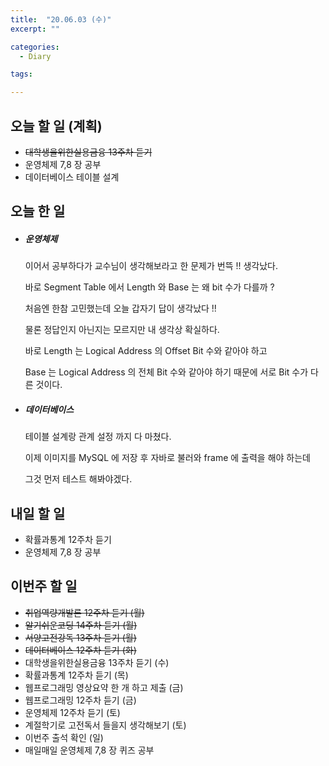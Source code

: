 ```yaml
---
title:  "20.06.03 (수)"
excerpt: ""

categories:
  - Diary

tags:

---
```


## 오늘 할 일 (계획)

- ~~대학생을위한실용금융 13주차 듣기~~
- 운영체제 7,8 장 공부
- 데이터베이스 테이블 설계

## 오늘 한 일

- ##### 운영체제

  이어서 공부하다가 교수님이 생각해보라고 한 문제가 번뜩 !! 생각났다.

  바로 Segment Table 에서 Length 와 Base 는 왜 bit 수가 다를까 ?

  처음엔 한참 고민했는데 오늘 갑자기 답이 생각났다 !!

  물론 정답인지 아닌지는 모르지만 내 생각상 확실하다.

  바로 Length 는 Logical Address 의 Offset Bit 수와 같아야 하고

  Base 는 Logical Address 의 전체 Bit 수와 같아야 하기 때문에 서로 Bit 수가 다른 것이다.

- ##### 데이터베이스

  테이블 설계랑 관계 설정 까지 다 마쳤다.

  이제 이미지를 MySQL 에 저장 후 자바로 불러와 frame 에 출력을 해야 하는데

  그것 먼저 테스트 해봐야겠다.

  

## 내일 할 일

- 확률과통계 12주차 듣기
- 운영체제 7,8 장 공부

## 이번주 할 일

- ~~취업역량개발론 12주차 듣기 (월)~~
- ~~알기쉬운코딩 14주차 듣기 (월)~~
- ~~서양고전강독 13주차 듣기 (월)~~
- ~~데이터베이스 12주차 듣기 (화)~~
- 대학생을위한실용금융 13주차 듣기 (수)
- 확률과통계 12주차 듣기 (목)
- 웹프로그래밍 영상요약 한 개 하고 제출 (금)
- 웹프로그래밍 12주차 듣기 (금)
- 운영체제 12주차 듣기 (토)
- 계절학기로 고전독서 들을지 생각해보기 (토)
- 이번주 출석 확인 (일)
- 매일매일 운영체제 7,8 장 퀴즈 공부
